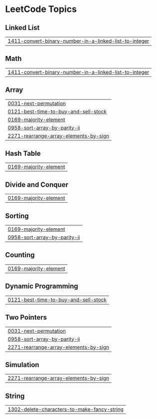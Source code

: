 

<!---LeetCode Topics Start-->
# LeetCode Topics
## Linked List
|  |
| ------- |
| [1411-convert-binary-number-in-a-linked-list-to-integer](https://github.com/solomon-2105/DSA/tree/master/1411-convert-binary-number-in-a-linked-list-to-integer) |
## Math
|  |
| ------- |
| [1411-convert-binary-number-in-a-linked-list-to-integer](https://github.com/solomon-2105/DSA/tree/master/1411-convert-binary-number-in-a-linked-list-to-integer) |
## Array
|  |
| ------- |
| [0031-next-permutation](https://github.com/solomon-2105/DSA/tree/master/0031-next-permutation) |
| [0121-best-time-to-buy-and-sell-stock](https://github.com/solomon-2105/DSA/tree/master/0121-best-time-to-buy-and-sell-stock) |
| [0169-majority-element](https://github.com/solomon-2105/DSA/tree/master/0169-majority-element) |
| [0958-sort-array-by-parity-ii](https://github.com/solomon-2105/DSA/tree/master/0958-sort-array-by-parity-ii) |
| [2271-rearrange-array-elements-by-sign](https://github.com/solomon-2105/DSA/tree/master/2271-rearrange-array-elements-by-sign) |
## Hash Table
|  |
| ------- |
| [0169-majority-element](https://github.com/solomon-2105/DSA/tree/master/0169-majority-element) |
## Divide and Conquer
|  |
| ------- |
| [0169-majority-element](https://github.com/solomon-2105/DSA/tree/master/0169-majority-element) |
## Sorting
|  |
| ------- |
| [0169-majority-element](https://github.com/solomon-2105/DSA/tree/master/0169-majority-element) |
| [0958-sort-array-by-parity-ii](https://github.com/solomon-2105/DSA/tree/master/0958-sort-array-by-parity-ii) |
## Counting
|  |
| ------- |
| [0169-majority-element](https://github.com/solomon-2105/DSA/tree/master/0169-majority-element) |
## Dynamic Programming
|  |
| ------- |
| [0121-best-time-to-buy-and-sell-stock](https://github.com/solomon-2105/DSA/tree/master/0121-best-time-to-buy-and-sell-stock) |
## Two Pointers
|  |
| ------- |
| [0031-next-permutation](https://github.com/solomon-2105/DSA/tree/master/0031-next-permutation) |
| [0958-sort-array-by-parity-ii](https://github.com/solomon-2105/DSA/tree/master/0958-sort-array-by-parity-ii) |
| [2271-rearrange-array-elements-by-sign](https://github.com/solomon-2105/DSA/tree/master/2271-rearrange-array-elements-by-sign) |
## Simulation
|  |
| ------- |
| [2271-rearrange-array-elements-by-sign](https://github.com/solomon-2105/DSA/tree/master/2271-rearrange-array-elements-by-sign) |
## String
|  |
| ------- |
| [1302-delete-characters-to-make-fancy-string](https://github.com/solomon-2105/DSA/tree/master/1302-delete-characters-to-make-fancy-string) |
<!---LeetCode Topics End-->